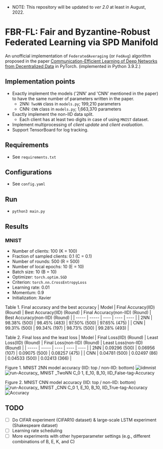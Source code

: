 * NOTE: This repository will be updated to *ver 2.0* at least in August, 2022.
# FBR-FL: Fair and Byzantine-Robust Federated Learning via SPD Manifold

An unofficial implementation of `FederatedAveraging` (or `FedAvg`) algorithm proposed in the paper [Communication-Efficient Learning of Deep Networks from Decentralized Data](https://arxiv.org/abs/1602.05629) in PyTorch. (implemented in Python 3.9.2.)

## Implementation points
* Exactly implement the models ('2NN' and 'CNN' mentioned in the paper) to have the same number of parameters written in the paper.
  * 2NN: `TwoNN` class in `models.py`; 199,210 parameters
  * CNN: `CNN` class in `models.py`; 1,663,370 parameters
* Exactly implement the non-IID data split.
  * Each client has at least two digits in case of using `MNIST` dataset.
* Implement multiprocessing of _client update_ and _client evaluation_.
* Support TensorBoard for log tracking.

## Requirements
* See `requirements.txt`

## Configurations
* See `config.yaml`

## Run
* `python3 main.py`

## Results
### MNIST
* Number of clients: 100 (K = 100)
* Fraction of sampled clients: 0.1 (C = 0.1)
* Number of rounds: 500 (R = 500)
* Number of local epochs: 10 (E = 10)
* Batch size: 10 (B = 10)
* Optimizer: `torch.optim.SGD`
* Criterion: `torch.nn.CrossEntropyLoss`
* Learning rate: 0.01
* Momentum: 0.9
* Initialization: Xavier

Table 1. Final accuracy and the best accuracy 
| Model     | Final Accuracy(IID) (Round) | Best Accuracy(IID) (Round) | Final Accuracy(non-IID) (Round) | Best Accuracy(non-IID) (Round) |
| -----     | -----                       | ----                       | ----                            | ----                           |
| 2NN       | 98.38% (500)                | 98.45% (483)               | 97.50% (500)                    | 97.65% (475)                   |
| CNN       | 99.31% (500)                | 99.34% (197)               | 98.73% (500)                    | 99.28% (493)                   |

Table 2. Final loss and the least loss 
| Model     | Final Loss(IID) (Round) | Least Loss(IID) (Round) | Final Loss(non-IID) (Round) | Least Loss(non-IID) (Round) |
| -----     | -----                   | ----                    | ----                        | ----                        |
| 2NN       | 0.09296 (500)           | 0.06956 (107)           | 0.09075 (500)               | 0.08257 (475)               |
| CNN       | 0.04781 (500)           | 0.02497 (86)            | 0.04533 (500)               | 0.02413 (366)               |

Figure 1. MNIST 2NN model accuracy (IID: top / non-IID: bottom)
![iidmnist](https://user-images.githubusercontent.com/33894768/117546686-95b8c880-b066-11eb-817c-e878a338d28e.png)
![run-Accuracy_ MNIST _TwoNN C_0 1, E_10, B_10, IID_False-tag-Accuracy](https://user-images.githubusercontent.com/33894768/117534148-34bfcf00-b02b-11eb-9b2d-f9a33d05242e.png)

Figure 2. MNIST CNN model accuracy (IID: top / non-IID: bottom)
![run-Accuracy_ MNIST _CNN C_0 1, E_10, B_10, IID_True-tag-Accuracy](https://user-images.githubusercontent.com/33894768/117534156-3b4e4680-b02b-11eb-9f27-ce4a10e7cd6b.png)
![Accuracy](https://user-images.githubusercontent.com/33894768/117542232-c2fb7b80-b052-11eb-90c6-725c94fe0109.png)


## TODO
- [ ] Do CIFAR experiment (CIFAR10 dataset) & large-scale LSTM experiment (Shakespeare dataset)
- [ ] Learning rate scheduling
- [ ] More experiments with other hyperparameter settings (e.g., different combinations of B, E, K, and C)
